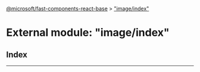 [@microsoft/fast-components-react-base](../README.md) > ["image/index"](../modules/_image_index_.md)

# External module: "image/index"

## Index

---

